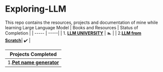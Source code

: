 # Exploring-LLM
This repo contains the resources, projects and documentation of mine while learning Large Language Model 
| Books and Resources | Status of Completion |
| ----- | -----|
| 1. [**LLM UNIVERSITY**](https://docs.cohere.com/docs/llmu) | 🏊 |
| 2.[**LLM from Scratch**](https://youtu.be/UU1WVnMk4E8?si=2r58NpTIn-Z0Y_Z2)| ✔️ |


| Projects Completed |
| ----------------- |
|1.[**Pet name generator**](https://github.com/Utshav-paudel/Petname-Generator) |
